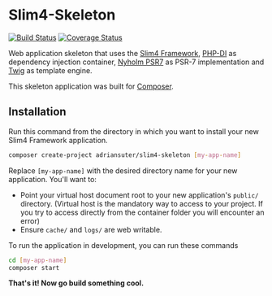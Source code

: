# Slim4-Skeleton

[![Build Status](https://travis-ci.org/adriansuter/Slim4-Skeleton.svg?branch=master)](https://travis-ci.org/adriansuter/Slim4-Skeleton)
[![Coverage Status](https://coveralls.io/repos/github/adriansuter/Slim4-Skeleton/badge.svg?branch=master)](https://coveralls.io/github/adriansuter/Slim4-Skeleton?branch=master)

Web application skeleton that uses the [Slim4 Framework](http://www.slimframework.com/), 
[PHP-DI](http://php-di.org/) as dependency injection container, [Nyholm PSR7](https://github.com/Nyholm/psr7) as PSR-7 implementation
and [Twig](https://twig.symfony.com/) as template engine.

This skeleton application was built for [Composer](https://getcomposer.org/).


## Installation

Run this command from the directory in which you want to install your new Slim4 Framework
application.

```bash
composer create-project adriansuter/slim4-skeleton [my-app-name]
```

Replace `[my-app-name]` with the desired directory name for your new application.
You'll want to:

* Point your virtual host document root to your new application's `public/` directory. (Virtual host is the mandatory way to access to your project. If you try to access directly from the container folder you will encounter an error)
* Ensure `cache/` and `logs/` are web writable.

To run the application in development, you can run these commands

```bash
cd [my-app-name]
composer start
```

**That's it! Now go build something cool.**
